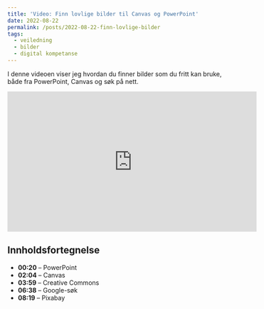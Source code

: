 ```yaml
---
title: 'Video: Finn lovlige bilder til Canvas og PowerPoint'
date: 2022-08-22
permalink: /posts/2022-08-22-finn-lovlige-bilder
tags:
  - veiledning
  - bilder
  - digital kompetanse
---
```


I denne videoen viser jeg hvordan du finner bilder som du fritt kan bruke, både fra PowerPoint, Canvas og søk på nett.

<iframe width="560" height="315" src="https://www.youtube.com/embed/VIDEO-ID" frameborder="0" allowfullscreen></iframe>

## Innholdsfortegnelse

- **00:20** – PowerPoint
- **02:04** – Canvas
- **03:59** – Creative Commons
- **06:38** – Google-søk
- **08:19** – Pixabay



